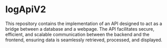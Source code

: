 # logApiV2
This repository contains the implementation of an API designed to act as a bridge between a database and a webpage. The API facilitates secure, efficient, and scalable communication between the backend and the frontend, ensuring data is seamlessly retrieved, processed, and displayed.
